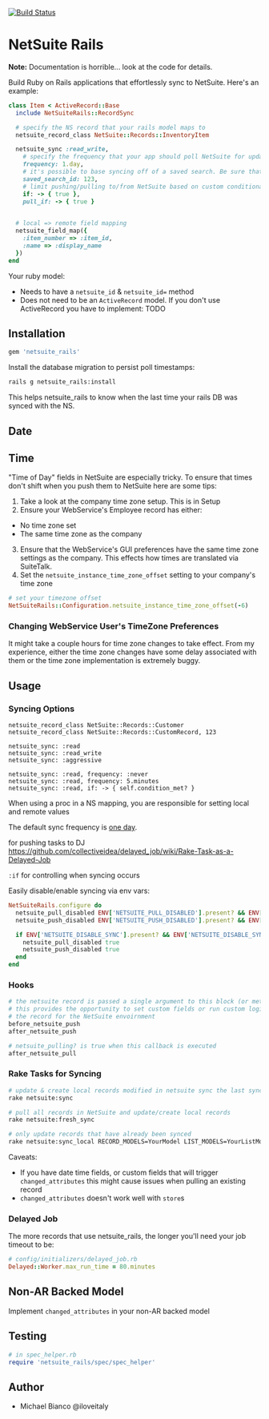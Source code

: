 [![Build Status](https://travis-ci.org/NetSweet/netsuite_rails.svg?branch=master)](https://travis-ci.org/NetSweet/netsuite_rails)

# NetSuite Rails

**Note:** Documentation is horrible... look at the code for details.

Build Ruby on Rails applications that effortlessly sync to NetSuite. Here's an example:

```ruby
class Item < ActiveRecord::Base
  include NetSuiteRails::RecordSync

  # specify the NS record that your rails model maps to
  netsuite_record_class NetSuite::Records::InventoryItem

  netsuite_sync :read_write,
    # specify the frequency that your app should poll NetSuite for updates
    frequency: 1.day,
    # it's possible to base syncing off of a saved search. Be sure that "Internal ID" is one of your search result columns
    saved_search_id: 123,
    # limit pushing/pulling to/from NetSuite based on custom conditionals
    if: -> { true },
    pull_if: -> { true }
    

  # local => remote field mapping
  netsuite_field_map({
    :item_number => :item_id,
    :name => :display_name
  })
end
```

Your ruby model:

* Needs to have a `netsuite_id` & `netsuite_id=` method
* Does not need to be an `ActiveRecord` model. If you don't use ActiveRecord you have to implement: TODO


## Installation

```ruby
gem 'netsuite_rails'
```

Install the database migration to persist poll timestamps:

```bash
rails g netsuite_rails:install
```

This helps netsuite_rails to know when the last time your rails DB was synced with the NS.

## Date


## Time

"Time of Day" fields in NetSuite are especially tricky. To ensure that times don't shift when you push them to NetSuite here are some tips:

1. Take a look at the company time zone setup. This is in Setup
2. Ensure your WebService's Employee record has either:
  * No time zone set
  * The same time zone as the company
3. Ensure that the WebService's GUI preferences have the same time zone settings as the company. This effects how times are translated via SuiteTalk.
4. Set the `netsuite_instance_time_zone_offset` setting to your company's time zone

```ruby
# set your timezone offset
NetSuiteRails::Configuration.netsuite_instance_time_zone_offset(-6)
```

### Changing WebService User's TimeZone Preferences

It might take a couple hours for time zone changes to take effect. From my experience, either the time zone changes have some delay associated with them or the time zone implementation is extremely buggy.

## Usage

### Syncing Options

```
netsuite_record_class NetSuite::Records::Customer
netsuite_record_class NetSuite::Records::CustomRecord, 123

netsuite_sync: :read
netsuite_sync: :read_write
netsuite_sync: :aggressive

netsuite_sync: :read, frequency: :never
netsuite_sync: :read, frequency: 5.minutes
netsuite_sync: :read, if: -> { self.condition_met? }

```

When using a proc in a NS mapping, you are responsible for setting local and remote values

The default sync frequency is [one day](https://github.com/NetSweet/netsuite_rails/blob/c453326a4190e68a2fd9d7690b2b1f2f105ec8b9/lib/netsuite_rails/poll_trigger.rb#L27).

for pushing tasks to DJ https://github.com/collectiveidea/delayed_job/wiki/Rake-Task-as-a-Delayed-Job

`:if` for controlling when syncing occurs

Easily disable/enable syncing via env vars:

```ruby
NetSuiteRails.configure do
  netsuite_pull_disabled ENV['NETSUITE_PULL_DISABLED'].present? && ENV['NETSUITE_PULL_DISABLED'] == "true"
  netsuite_push_disabled ENV['NETSUITE_PUSH_DISABLED'].present? && ENV['NETSUITE_PUSH_DISABLED'] == "true"

  if ENV['NETSUITE_DISABLE_SYNC'].present? && ENV['NETSUITE_DISABLE_SYNC'] == "true"
    netsuite_pull_disabled true
    netsuite_push_disabled true
  end
end

```

### Hooks

```ruby
# the netsuite record is passed a single argument to this block (or method reference)
# this provides the opportunity to set custom fields or run custom logic to prepare
# the record for the NetSuite envoirnment
before_netsuite_push
after_netsuite_push

# netsuite_pulling? is true when this callback is executed
after_netsuite_pull
```

### Rake Tasks for Syncing

```bash
# update & create local records modified in netsuite sync the last sync time
rake netsuite:sync

# pull all records in NetSuite and update/create local records
rake netsuite:fresh_sync

# only update records that have already been synced
rake netsuite:sync_local RECORD_MODELS=YourModel LIST_MODELS=YourListModel
```

Caveats:

* If you have date time fields, or custom fields that will trigger `changed_attributes` this might cause issues when pulling an existing record
* `changed_attributes` doesn't work well with `store`s

### Delayed Job

The more records that use netsuite_rails, the longer you'll need your job timeout to be:

```ruby
# config/initializers/delayed_job.rb
Delayed::Worker.max_run_time = 80.minutes
```

## Non-AR Backed Model

Implement `changed_attributes` in your non-AR backed model

## Testing

```ruby
# in spec_helper.rb
require 'netsuite_rails/spec/spec_helper'
```

## Author

* Michael Bianco @iloveitaly
